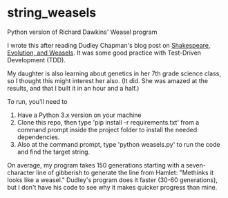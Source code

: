 # string_weasels
Python version of Richard Dawkins' Weasel program

I wrote this after reading Dudley Chapman's blog post on [Shakespeare, Evolution, and Weasels](https://theappleandthefinch.com/2016/04/30/shakespeare-evolution-and-weasels/). It was some good practice with Test-Driven Development (TDD).

My daughter is also learning about genetics in her 7th grade science class, so I thought this might interest her also. (It did. She was amazed at the results, and that I built it in an hour and a half.)

To run, you'll need to 
1) Have a Python 3.x version on your machine
2) Clone this repo, then type 'pip install -r requirements.txt' from a command prompt inside the project folder to install the needed dependencies.
3) Also at the command prompt, type 'python weasels.py' to run the code and find the target string. 

On average, my program takes 150 generations starting with a seven-character line of gibberish to generate the line from Hamlet: "Methinks it looks like a weasel." Dudley's program does it faster (30-60 generations), but I don't have his code to see why it makes quicker progress than mine.
